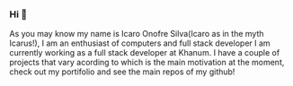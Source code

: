 ### Hi 👋
As you may know my name is Icaro Onofre Silva(Icaro as in the myth Icarus!), 
I am an enthusiast of computers and full stack developer I am currently working as 
a full stack developer at Khanum. I have a couple of projects that vary acording to which is the
main motivation at the moment, check out my portifolio and see the main repos of my github!
<!--
**icaro-onofre/icaro-onofre** is a ✨ _special_ ✨ repository because its `README.md` (this file) appears on your GitHub profile.

Here are some ideas to get you started:

- 🔭 I’m currently working on ...
- 🌱 I’m currently learning ...
- 👯 I’m looking to collaborate on ...
- 🤔 I’m looking for help with ...
- 💬 Ask me about ...
- 📫 How to reach me: ...
- 😄 Pronouns: ...
- ⚡ Fun fact: ...
-->
